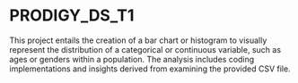 # PRODIGY_DS_T1
This project entails the creation of a bar chart or histogram to visually represent the distribution of a categorical or continuous variable, such as ages or genders within a population. The analysis includes coding implementations and insights derived from examining the provided CSV file.
